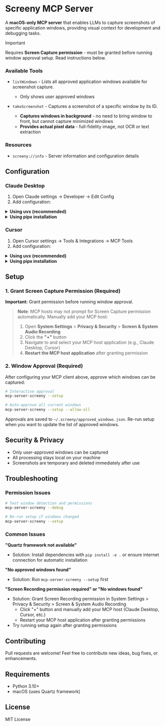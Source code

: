 # Screeny MCP Server

A **macOS-only MCP server** that enables LLMs to capture screenshots of specific application windows, providing visual context for development and debugging tasks.

> [!IMPORTANT]
> Requires **Screen Capture permission** - must be granted before running window approval setup. Read instructions below.

### Available Tools

- `listWindows` - Lists all approved application windows available for screenshot capture.

  - Only shows user approved windows

- `takeScreenshot` - Captures a screenshot of a specific window by its ID.
  - **Captures windows in background** - no need to bring window to front, but cannot capture minimized windows
  - **Provides actual pixel data** - full-fidelity image, not OCR or text extraction

### Resources

- `screeny://info` - Server information and configuration details

## Configuration

### Claude Desktop

1. Open Claude settings → Developer → Edit Config
2. Add configuration:

<details>
<summary><strong>Using uvx (recommended)</strong></summary>

```json
{
  "mcpServers": {
    "screeny": {
      "command": "uvx",
      "args": ["mcp-server-screeny"]
    }
  }
}
```

> **Note:** If you get a "spawn uvx ENOENT" error, replace `"uvx"` with the full path to uvx (find it with `which uvx` in terminal).

</details>

<details>
<summary><strong>Using pipx installation</strong></summary>

First install with: `pipx install mcp-server-screeny`

```json
{
  "mcpServers": {
    "screeny": {
      "command": "mcp-server-screeny",
      "args": []
    }
  }
}
```

> **Note:** If you get an `ENOENT` error, replace `"mcp-server-screeny"` with the full path to the executable (find it with `which mcp-server-screeny` in your terminal).

</details>

### Cursor

1. Open Cursor settings → Tools & Integrations → MCP Tools
2. Add configuration:

<details>
<summary><strong>Using uvx (recommended)</strong></summary>

```json
{
  "screeny": {
    "command": "uvx",
    "args": ["mcp-server-screeny"]
  }
}
```

> **Note:** If you get a "spawn uvx ENOENT" error, replace `"uvx"` with the full path to uvx (find it with `which uvx` in terminal).

</details>

<details>
<summary><strong>Using pipx installation</strong></summary>

First install with: `pipx install mcp-server-screeny`

```json
{
  "screeny": {
    "command": "mcp-server-screeny",
    "args": []
  }
}
```

> **Note:** If you get an `ENOENT` error, replace `"mcp-server-screeny"` with the full path to the executable (find it with `which mcp-server-screeny` in your terminal).

</details>

## Setup

### 1. Grant Screen Capture Permission (Required)

**Important:** Grant permission before running window approval.

> **Note**: MCP hosts may not prompt for Screen Capture permission automatically. Manually add your MCP host:
>
> 1. Open **System Settings** > **Privacy & Security** > **Screen & System Audio Recording**
> 2. Click the **"+"** button
> 3. Navigate to and select your MCP host application (e.g., Claude Desktop, Cursor)
> 4. **Restart the MCP host application** after granting permission

### 2. Window Approval (Required)

After configuring your MCP client above, approve which windows can be captured:

```bash
# Interactive approval
mcp-server-screeny --setup

# Auto-approve all current windows
mcp-server-screeny --setup --allow-all
```

Approvals are saved to `~/.screeny/approved_windows.json`. Re-run setup when you want to update the list of approved windows.

## Security & Privacy

- Only user-approved windows can be captured
- All processing stays local on your machine
- Screenshots are temporary and deleted immediately after use

## Troubleshooting

### Permission Issues

```bash
# Test window detection and permissions
mcp-server-screeny --debug

# Re-run setup if windows changed
mcp-server-screeny --setup
```

### Common Issues

**"Quartz framework not available"**

- Solution: Install dependencies with `pip install -e .` or ensure internet connection for automatic installation

**"No approved windows found"**

- Solution: Run `mcp-server-screeny --setup` first

**"Screen Recording permission required" or "No windows found"**

- Solution: Grant Screen Recording permission in System Settings > Privacy & Security > Screen & System Audio Recording
  - Click "+" button and manually add your MCP host (Claude Desktop, Cursor, etc.)
  - Restart your MCP host application after granting permissions
- Try running setup again after granting permissions

## Contributing

Pull requests are welcome! Feel free to contribute new ideas, bug fixes, or enhancements.

## Requirements

- Python 3.10+
- macOS (uses Quartz framework)

## License

MIT License
